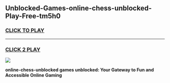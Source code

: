 
## Unblocked-Games-online-chess-unblocked-Play-Free-tm5h0
<h3>
<a href="https://premium76.site?title=online-chess-unblocked&ref=23A">CLICK TO PLAY</a></h3>
<hr>

<h3>
<a href="https://premium76.site?title=online-chess-unblocked&ref=23A">CLICK 2 PLAY</a>
  
</h3>

<a href="https://premium76.site?title=online-chess-unblocked&ref=23A"><img src="https://clearcache.store/games.png"></a>


**online-chess-unblocked games unblocked: Your Gateway to Fun and Accessible Online Gaming**
